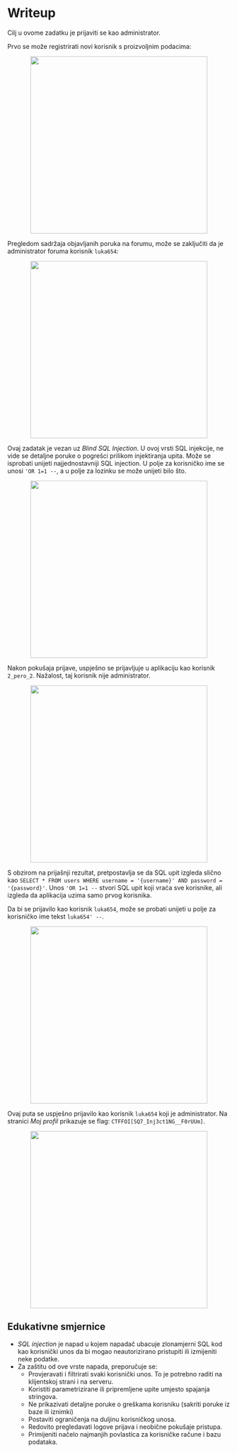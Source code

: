 # Writeup

Cilj u ovome zadatku je prijaviti se kao administrator.

Prvo se može registrirati novi korisnik s proizvoljnim podacima:

<p align="center">
 <a href="https://github.com/user-attachments/assets/85fb7fb0-902e-47bc-a25a-6a0395bec0b0?raw=true" target="_blank">
  <img src="https://github.com/user-attachments/assets/85fb7fb0-902e-47bc-a25a-6a0395bec0b0" width="400"/>
  <a/>
<p/>

Pregledom sadržaja objavljanih poruka na forumu, može se zaključiti da je administrator foruma korisnik ```luka654```:

<p align="center">
 <a href="https://github.com/user-attachments/assets/06e5d9d5-632a-4824-80f4-ca6492559eb5?raw=true" target="_blank">
  <img src="https://github.com/user-attachments/assets/06e5d9d5-632a-4824-80f4-ca6492559eb5" width="400"/>
  <a/>
<p/>


Ovaj zadatak je vezan uz _Blind SQL Injection_.
U ovoj vrsti SQL injekcije, ne vide se detaljne poruke o pogrešci prilikom injektiranja upita.
Može se isprobati unijeti najjednostavniji SQL injection. U polje za korisničko ime se unosi ```'OR 1=1 --```, a u polje za lozinku se može unijeti bilo što.


<p align="center">
 <a href="https://github.com/user-attachments/assets/364ee27b-91bc-4eac-a0c5-603bc4e4f4ae?raw=true" target="_blank">
  <img src="https://github.com/user-attachments/assets/364ee27b-91bc-4eac-a0c5-603bc4e4f4ae" width="400"/>
  <a/>
<p/>
  
Nakon pokušaja prijave, uspješno se prijavljuje u aplikaciju kao korisnik ```2_pero_2```. Nažalost, taj korisnik nije administrator.

<p align="center">
 <a href="https://github.com/user-attachments/assets/cffb017b-5d0e-4580-8f34-664b1ba01e1e?raw=true" target="_blank">
  <img src="https://github.com/user-attachments/assets/cffb017b-5d0e-4580-8f34-664b1ba01e1e" width="400"/>
  <a/>
<p/>

S obzirom na prijašnji rezultat, pretpostavlja se da SQL upit izgleda slično kao ```SELECT * FROM users WHERE username = '{username}' AND password = '{password}'```.
Unos ```'OR 1=1 --``` stvori SQL upit koji vraća sve korisnike, ali izgleda da aplikacija uzima samo prvog korisnika.

Da bi se prijavilo kao korisnik ```luka654```, može se probati unijeti u polje za korisničko ime tekst ```luka654' --```.

<p align="center">
 <a href="https://github.com/user-attachments/assets/c6fda17d-4beb-456f-8ec4-98bb18871157?raw=true" target="_blank">
  <img src="https://github.com/user-attachments/assets/c6fda17d-4beb-456f-8ec4-98bb18871157" width="400"/>
  <a/>
<p/>

Ovaj puta se uspješno prijavilo kao korisnik ```luka654``` koji je administrator.
Na stranici _Moj profil_ prikazuje se flag: ```CTFFOI[SQ7_Inj3ct1NG__F0rUUm]```.


<p align="center">
 <a href="https://github.com/user-attachments/assets/894b8018-0eec-46b5-8b09-44e98c1959de?raw=true" target="_blank">
  <img src="https://github.com/user-attachments/assets/894b8018-0eec-46b5-8b09-44e98c1959de" width="400"/>
  <a/>
<p/>

## Edukativne smjernice
- _SQL injection_ je napad u kojem napadač ubacuje zlonamjerni SQL kod kao korisnički unos da bi mogao neautorizirano pristupiti ili izmijeniti neke podatke.
- Za zaštitu od ove vrste napada, preporučuje se:
  - Provjeravati i filtrirati svaki korisnički unos. To je potrebno raditi na klijentskoj strani i na serveru.
  - Koristiti parametrizirane ili pripremljene upite umjesto spajanja stringova.
  - Ne prikazivati detaljne poruke o greškama korisniku (sakriti poruke iz baze ili iznimki)
  - Postaviti ograničenja na duljinu korisničkog unosa.
  - Redovito pregledavati logove prijava i neobične pokušaje pristupa.
  - Primijeniti načelo najmanjih povlastica za korisničke račune i bazu podataka.


